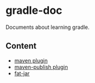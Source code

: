 # gradle-doc
Documents about learning gradle.

## Content
* [maven plugin](/maven%20plugin/README.md)
* [maven-publish plugin](/maven-publish%20plugin/README.md)
* [fat-jar](fat-jar/README.md)

